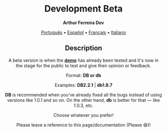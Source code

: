 <h1 align="center">Development Beta</h1>

<p align="center"><strong>Arthur Ferreira Dev</strong></p>

<div align="center">
    <a href="../pt-BR/beta.md">Português</a>
    <span>•</span>
    <a href="../es-ES/beta.md">Español</a>
    <span>•</span>
    <a href="">Français</a>
    <span>•</span>
    <a href="">Italiano</a>
</div>

<section align="center">
    <h2>Description</h2>
    <p>
        A beta version is when the <strong><a href="demo.md">demo</a></strong> has already been tested and it's now in the stage for the public to test and give their opinion or feedback.
    </p>
    <p>
        Format: <strong>DB or db</strong>
    </p>
    <p>
        Examples: <strong>DB2.2.1</strong> | <strong>db1.8.7</strong>
    </p>
    <p>
        <strong>DB</strong> is recommended when you've already fixed all the bugs instead of using versions like 1.0.1 and so on. On the other hand, <strong>db</strong> is better for that — like 1.0.3, etc.
    </p>
    <p>
        Choose whatever you prefer!
    </p>
    <p>
        Please leave a reference to this page/documentation (Please &#x1F605;)!
    </p>
</section>